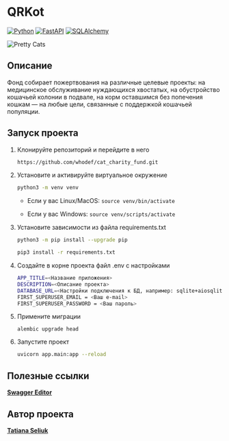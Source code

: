 # QRKot

[![Python](https://img.shields.io/badge/-Python3-464646?style=flat&logo=Python&logoColor=ffffff&color=informational)](https://www.python.org/)
[![FastAPI](https://img.shields.io/badge/-FastAPI-464646?style=flat&logo=FastAPI&logoColor=ffffff&color=informational)](https://flask.palletsprojects.com/en/2.3.x/)
[![SQLAlchemy](https://img.shields.io/badge/-SQLAlchemy-464646?style=flat&logo=SQLAlchemy&logoColor=ffffff&color=informational)](https://www.sqlalchemy.org/)


<img src="https://github.com/whodef/cat_charity_fund/assets/7266512/80b6078f-b95a-491d-b45b-5db1669836eb" alt="Pretty Cats" style="max-width: 100%;"/>


## Описание

Фонд собирает пожертвования на различные целевые проекты: на медицинское обслуживание нуждающихся хвостатых, на обустройство кошачьей колонии в подвале, на корм оставшимся без попечения кошкам — на любые цели, связанные с поддержкой кошачьей популяции.

## Запуск проекта

1. Клонируйте репозиторий и перейдите в него
    ```bash
   https://github.com/whodef/cat_charity_fund.git
   ```
2. Установите и активируйте виртуальное окружение
    ```bash
   python3 -m venv venv
   ```
   
   * Если у вас Linux/MacOS: `source venv/bin/activate`
   
   * Если у вас Windows: `source venv/scripts/activate`


3. Установите зависимости из файла requirements.txt
    ```bash
    python3 -m pip install --upgrade pip
    ```
    ```bash
    pip3 install -r requirements.txt
    ```
   
4. Создайте в корне проекта файл .env с настройками
   ```bash
   APP_TITLE=<Название приложения>
   DESCRIPTION=<Описание проекта>
   DATABASE_URL=<Настройки подключения к БД, например: sqlite+aiosqlite:///./development.db>
   FIRST_SUPERUSER_EMAIL = <Ваш e-mail>
   FIRST_SUPERUSER_PASSWORD = <Ваш пароль>
   ```
   
5. Примените миграции
   ```angular2html
   alembic upgrade head
   ```
   
6. Запустите проект
   ```bash
   uvicorn app.main:app --reload
   ```


## Полезные ссылки

[**Swagger Editor**](https://editor.swagger.io/)

## Автор проекта

**[Tatiana Seliuk](https://github.com/whodef)**
